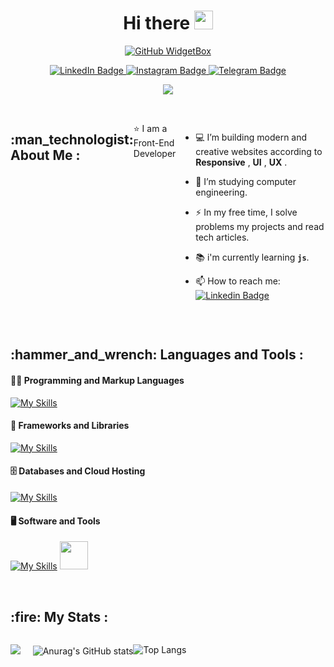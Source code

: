 <!-- header -->
<div align="center">

  <!-- hello -->
  <h1>
    Hi there
    <img src="https://media.giphy.com/media/hvRJCLFzcasrR4ia7z/giphy.gif" width="30px"/>
  </h1>

  <!-- profile card -->
  [![GitHub WidgetBox](https://github-widgetbox.vercel.app/api/profile?username=m-amin-b&data=followers,repositories,stars,commits&theme=darkmode)](https://github.com/Jurredr/github-widgetbox)

  <!-- social media -->
  <div id="badges">
    <a href="https://www.linkedin.com/in/m-amin-b-475614229">
      <img src="https://img.shields.io/badge/LinkedIn-blue?style=for-the-badge&logo=linkedin&logoColor=white" alt="LinkedIn Badge"/>
    </a>
    <a href="https://www.instagram.com/m.amin.b7official">
      <img src="https://img.shields.io/badge/Instagram-E4405F?style=for-the-badge&logo=instagram&logoColor=white" alt="Instagram Badge"/>
    </a>
    <a href="https://t.me/m_amin_b7official">
      <img src="https://img.shields.io/badge/Telegram-2CA5E0?style=for-the-badge&logo=telegram&logoColor=white" alt="Telegram Badge"/>
    </a>
  </div>

  <!-- profile view -->
  [![](https://visitcount.itsvg.in/api?id=m-amin-b&icon=1&color=5)](https://visitcount.itsvg.in)

  

  <!-- [![SVG Banners](https://svg-banners.vercel.app/api?type=glitch&text1=glitch🤹&width=800&height=400)](https://github.com/Akshay090/svg-banners) -->
<!-- [![SVG Banners](https://svg-banners.vercel.app/api?type=typeWriter&text1=Front-End%20👨‍💻&width=1000&height=100)](https://github.com/Akshay090/svg-banners) -->
  
</div><br/>

<!--  About Me -->
<div style="display:flex;" align="left">
  <h2>:man_technologist: About Me :</h2><br/>
  
  ⭐ I am a Front-End Developer

  - :computer: I’m  building modern and creative websites according to **Responsive** , **UI** , **UX** .

  - :school: I’m studying computer engineering.

  - :zap: In my free time, I solve problems my projects and read tech articles.
  
  - :books: i'm currently learning **`js`**.

  - :mailbox: How to reach me: [![Linkedin Badge](https://img.shields.io/badge/m.amin.b-blue?style=flat&logo=Linkedin&logoColor=white)](https://www.linkedin.com/in/m-amin-b-475614229)

</div><br/>

<!--  Languages and Tools -->
<h2 align="left">:hammer_and_wrench: Languages and Tools :</h2>

  #### 👨‍💻 Programming and Markup Languages ####
  [![My Skills](https://skillicons.dev/icons?i=js,html,css)](https://skillicons.dev)
    
  #### 🧰 Frameworks and Libraries ####
  [![My Skills](https://skillicons.dev/icons?i=tailwind,sass)](https://skillicons.dev)
    
  #### 🗄️ Databases and Cloud Hosting ####
  [![My Skills](https://skillicons.dev/icons?i=firebase,mysql,mongo)](https://skillicons.dev)
    
  #### 🖥️ Software and Tools ####
  [![My Skills](https://skillicons.dev/icons?i=figma,vscode,git,webpack)](https://skillicons.dev)
  <img src="https://cdn.jsdelivr.net/gh/devicons/devicon/icons/npm/npm-original-wordmark.svg" width="45px" />&nbsp;
    
</div><br/>

<!--  Stats -->
<h2 align="left">:fire: My Stats :</h2>
<div style="display:flex;" align="left" class="stats">
  
   <!-- Total Contributions  -->
  ![](https://github-readme-streak-stats.herokuapp.com/?user=m-amin-b&theme=monokai&hide_border=false) &nbsp;&nbsp;&nbsp;
  ![Anurag's GitHub stats](https://github-readme-stats.vercel.app/api?username=m-amin-b&theme=monokai&show_icons=true)
  
  ![Top Langs](https://github-readme-stats.vercel.app/api/top-langs/?username=m-amin-b&layout=compact&theme=monokai)
  
</div>

<!--  repos -->
<!-- 
<a href="https://github.com/m-amin-b/test-code">
  <img align="center" src="https://github-readme-stats.vercel.app/api/pin/?username=m-amin-b&repo=test-code&theme=monokai&show" />
</a>
-->
